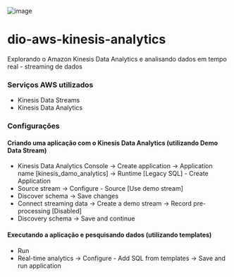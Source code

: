 ![image](https://user-images.githubusercontent.com/85174365/135628821-9633b28d-be37-4d53-a87d-80ba1fccbbf2.png)

# dio-aws-kinesis-analytics
Explorando o Amazon Kinesis Data Analytics e analisando dados em tempo real - streaming de dados

### Serviços AWS utilizados
 - Kinesis Data Streams
 - Kinesis Data Analytics

### Configurações

#### Criando uma aplicação com o Kinesis Data Analytics (utilizando Demo Data Stream)
 - Kinesis Data Analytics Console -> Create application -> Application name [kinesis_damo_analytics] -> Runtime [Legacy SQL] - Create Application
 - Source stream -> Configure - Source [Use demo stream]
 - Discover schema -> Save changes
 - Connect streaming data -> Create a demo stream -> Record pre-processing [Disabled]
 - Discovery schema -> Save and continue
 
#### Executando a aplicação e pesquisando dados (utilizando templates)
 - Run
 - Real-time analytics -> Configure - Add SQL from templates -> Save and run application
